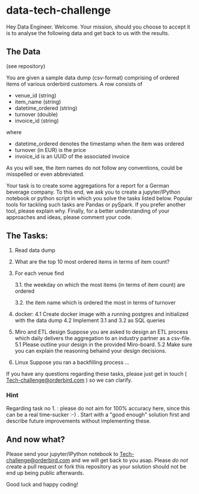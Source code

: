 # data-tech-challenge
Hey Data Engineer. Welcome. Your mission, should you choose to accept it is to analyse the following data and get back to us with the results.

## The Data

(see repository)

You are given a sample data dump (csv-format) comprising of ordered items of various orderbird customers. A row consists of 
* venue_id (string)
* item_name (string)
* datetime_ordered (string)
* turnover (double)
* invoice_id (string)

where 
* datetime_ordered denotes the timestamp when the item was ordered
* turnover (in EUR) is the price  
* invoice_id is an UUID of the associated invoice

As you will see, the item names do not follow any conventions, could be misspelled or even abbreviated. 
  
Your task is to create some aggregations for a report for a German beverage company.
To this end, we ask you to create a jupyter/IPython notebook or python script in which you solve the tasks listed below. Popular tools for tackling such tasks are Pandas or pySpark. If you prefer another tool, please explain why. Finally, for a better understanding of your approaches and ideas, please comment your code.

## The Tasks:

1. Read data dump
2. What are the top 10 most ordered items in terms of item count?    
3. For each venue find
 
    3.1. the weekday on which the most items (in terms of item count) are ordered
     
    3.2. the item name which is ordered the most in terms of turnover
    
4. docker: 
  4.1 Create docker image with a running postgres and initialized with the data dump 
  4.2 Implement 3.1 and 3.2 as SQL queries
  
5. Miro and ETL design
Suppose you are asked to design an ETL process which daily delivers the aggregation to an industry partner as a csv-file.
5.1 Please outline your design in the provided Miro-board.
5.2 Make sure you can explain the reasoning behaind your design decisions.

6. Linux
Suppose you ran a backfilling process ...


If you have any questions regarding these tasks, please just get in touch ( Tech-challenge@orderbird.com ) so we can clarify.

### Hint
Regarding task no 1. : please do not aim for 100% accuracy here, since this can be a real time-sucker :-) . Start with a "good enough" solution first and describe future improvements without implementing these.

## And now what?
Please send your jupyter/IPython notebook to Tech-challenge@orderbird.com and we will get back to you asap. 
Please *do not* create a pull request or fork this repository as your solution should not be end up being public afterwards.

Good luck and happy coding!


